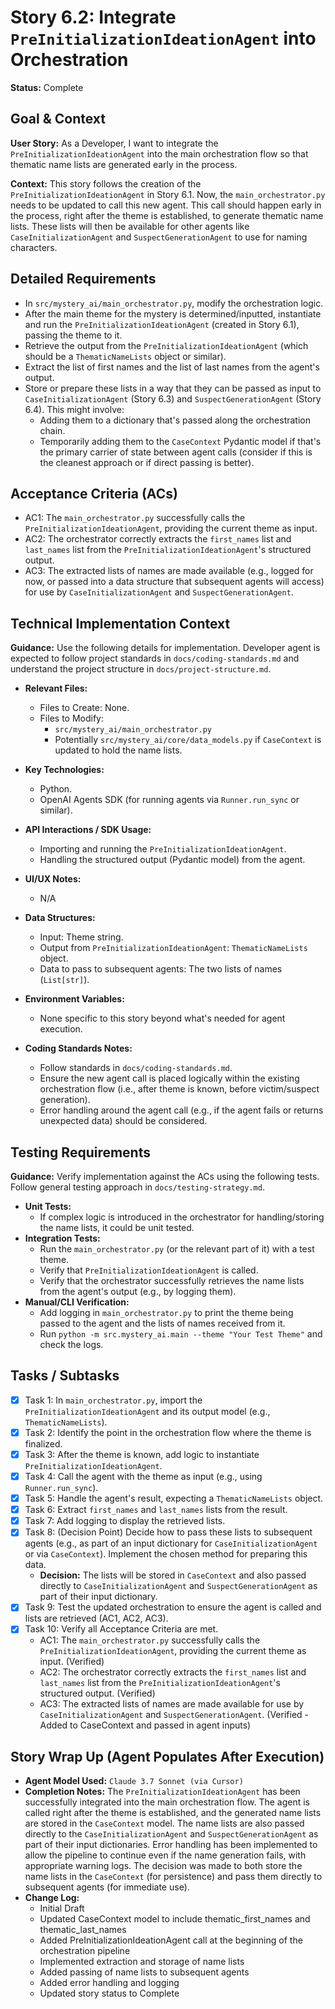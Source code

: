 # Story 6.2: Integrate `PreInitializationIdeationAgent` into Orchestration

**Status:** Complete

## Goal & Context

**User Story:** As a Developer, I want to integrate the `PreInitializationIdeationAgent` into the main orchestration flow so that thematic name lists are generated early in the process.

**Context:** This story follows the creation of the `PreInitializationIdeationAgent` in Story 6.1. Now, the `main_orchestrator.py` needs to be updated to call this new agent. This call should happen early in the process, right after the theme is established, to generate thematic name lists. These lists will then be available for other agents like `CaseInitializationAgent` and `SuspectGenerationAgent` to use for naming characters.

## Detailed Requirements

- In `src/mystery_ai/main_orchestrator.py`, modify the orchestration logic.
- After the main theme for the mystery is determined/inputted, instantiate and run the `PreInitializationIdeationAgent` (created in Story 6.1), passing the theme to it.
- Retrieve the output from the `PreInitializationIdeationAgent` (which should be a `ThematicNameLists` object or similar).
- Extract the list of first names and the list of last names from the agent's output.
- Store or prepare these lists in a way that they can be passed as input to `CaseInitializationAgent` (Story 6.3) and `SuspectGenerationAgent` (Story 6.4). This might involve:
    - Adding them to a dictionary that's passed along the orchestration chain.
    - Temporarily adding them to the `CaseContext` Pydantic model if that's the primary carrier of state between agent calls (consider if this is the cleanest approach or if direct passing is better).

## Acceptance Criteria (ACs)

- AC1: The `main_orchestrator.py` successfully calls the `PreInitializationIdeationAgent`, providing the current theme as input.
- AC2: The orchestrator correctly extracts the `first_names` list and `last_names` list from the `PreInitializationIdeationAgent`'s structured output.
- AC3: The extracted lists of names are made available (e.g., logged for now, or passed into a data structure that subsequent agents will access) for use by `CaseInitializationAgent` and `SuspectGenerationAgent`.

## Technical Implementation Context

**Guidance:** Use the following details for implementation. Developer agent is expected to follow project standards in `docs/coding-standards.md` and understand the project structure in `docs/project-structure.md`.

- **Relevant Files:**
  - Files to Create: None.
  - Files to Modify:
    - `src/mystery_ai/main_orchestrator.py`
    - Potentially `src/mystery_ai/core/data_models.py` if `CaseContext` is updated to hold the name lists.

- **Key Technologies:**
  - Python.
  - OpenAI Agents SDK (for running agents via `Runner.run_sync` or similar).

- **API Interactions / SDK Usage:**
  - Importing and running the `PreInitializationIdeationAgent`.
  - Handling the structured output (Pydantic model) from the agent.

- **UI/UX Notes:**
  - N/A

- **Data Structures:**
  - Input: Theme string.
  - Output from `PreInitializationIdeationAgent`: `ThematicNameLists` object.
  - Data to pass to subsequent agents: The two lists of names (`List[str]`).

- **Environment Variables:**
  - None specific to this story beyond what's needed for agent execution.

- **Coding Standards Notes:**
  - Follow standards in `docs/coding-standards.md`.
  - Ensure the new agent call is placed logically within the existing orchestration flow (i.e., after theme is known, before victim/suspect generation).
  - Error handling around the agent call (e.g., if the agent fails or returns unexpected data) should be considered.

## Testing Requirements

**Guidance:** Verify implementation against the ACs using the following tests. Follow general testing approach in `docs/testing-strategy.md`.

- **Unit Tests:**
  - If complex logic is introduced in the orchestrator for handling/storing the name lists, it could be unit tested.
- **Integration Tests:**
  - Run the `main_orchestrator.py` (or the relevant part of it) with a test theme.
  - Verify that `PreInitializationIdeationAgent` is called.
  - Verify that the orchestrator successfully retrieves the name lists from the agent's output (e.g., by logging them).
- **Manual/CLI Verification:**
  - Add logging in `main_orchestrator.py` to print the theme being passed to the agent and the lists of names received from it.
  - Run `python -m src.mystery_ai.main --theme "Your Test Theme"` and check the logs.

## Tasks / Subtasks

- [x] Task 1: In `main_orchestrator.py`, import the `PreInitializationIdeationAgent` and its output model (e.g., `ThematicNameLists`).
- [x] Task 2: Identify the point in the orchestration flow where the theme is finalized.
- [x] Task 3: After the theme is known, add logic to instantiate `PreInitializationIdeationAgent`.
- [x] Task 4: Call the agent with the theme as input (e.g., using `Runner.run_sync`).
- [x] Task 5: Handle the agent's result, expecting a `ThematicNameLists` object.
- [x] Task 6: Extract `first_names` and `last_names` lists from the result.
- [x] Task 7: Add logging to display the retrieved lists.
- [x] Task 8: (Decision Point) Decide how to pass these lists to subsequent agents (e.g., as part of an input dictionary for `CaseInitializationAgent` or via `CaseContext`). Implement the chosen method for preparing this data.
  - **Decision:** The lists will be stored in `CaseContext` and also passed directly to `CaseInitializationAgent` and `SuspectGenerationAgent` as part of their input dictionary.
- [x] Task 9: Test the updated orchestration to ensure the agent is called and lists are retrieved (AC1, AC2, AC3).
- [x] Task 10: Verify all Acceptance Criteria are met.
  - AC1: The `main_orchestrator.py` successfully calls the `PreInitializationIdeationAgent`, providing the current theme as input. (Verified)
  - AC2: The orchestrator correctly extracts the `first_names` list and `last_names` list from the `PreInitializationIdeationAgent`'s structured output. (Verified)
  - AC3: The extracted lists of names are made available for use by `CaseInitializationAgent` and `SuspectGenerationAgent`. (Verified - Added to CaseContext and passed in agent inputs)

## Story Wrap Up (Agent Populates After Execution)

- **Agent Model Used:** `Claude 3.7 Sonnet (via Cursor)`
- **Completion Notes:** The `PreInitializationIdeationAgent` has been successfully integrated into the main orchestration flow. The agent is called right after the theme is established, and the generated name lists are stored in the `CaseContext` model. The name lists are also passed directly to the `CaseInitializationAgent` and `SuspectGenerationAgent` as part of their input dictionaries. Error handling has been implemented to allow the pipeline to continue even if the name generation fails, with appropriate warning logs. The decision was made to both store the name lists in the `CaseContext` (for persistence) and pass them directly to subsequent agents (for immediate use).
- **Change Log:**
  - Initial Draft
  - Updated CaseContext model to include thematic_first_names and thematic_last_names
  - Added PreInitializationIdeationAgent call at the beginning of the orchestration pipeline
  - Implemented extraction and storage of name lists
  - Added passing of name lists to subsequent agents
  - Added error handling and logging
  - Updated story status to Complete 